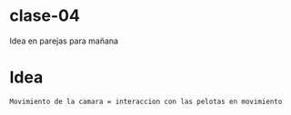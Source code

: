 # clase-04

Idea en parejas para mañana

# Idea

```Movimiento de la camara = interaccion con las pelotas en movimiento```
